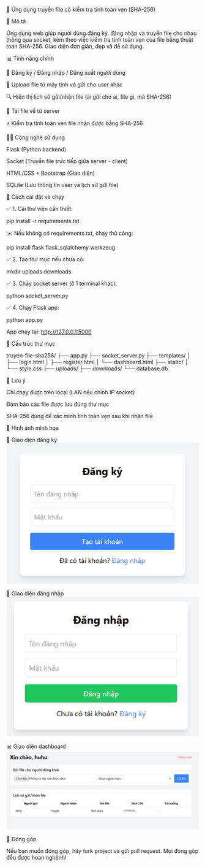 📁 Ứng dụng truyền file có kiểm tra tính toàn vẹn (SHA-256)

🌟 Mô tả

Ứng dụng web giúp người dùng đăng ký, đăng nhập và truyền file cho nhau thông qua socket, kèm theo việc kiểm tra tính toàn vẹn của file bằng thuật toán SHA-256. Giao diện đơn giản, đẹp và dễ sử dụng.

📊 Tính năng chính

🔐 Đăng ký / Đăng nhập / Đăng xuất người dùng

📂 Upload file từ máy tính và gửi cho user khác

🔍 Hiển thị lịch sử gửi/nhận file (ai gửi cho ai, file gì, mã SHA-256)

🚚 Tải file về từ server

⚡ Kiểm tra tính toàn vẹn file nhận được bằng SHA-256

👨‍💻 Công nghệ sử dụng

Flask (Python backend)

Socket (Truyền file trực tiếp giữa server - client)

HTML/CSS + Bootstrap (Giao diện)

SQLite (Lưu thông tin user và lịch sử gửi file)

🚀 Cách cài đặt và chạy

✅ 1. Cài thư viện cần thiết:

pip install -r requirements.txt

✉️ Nếu không có requirements.txt, chạy thủ công:

pip install flask flask_sqlalchemy werkzeug

✅ 2. Tạo thư mục nếu chưa có:

mkdir uploads downloads

✅ 3. Chạy socket server (ở 1 terminal khác):

python socket_server.py

✅ 4. Chạy Flask app:

python app.py

App chạy tại: http://127.0.0.1:5000

🔧 Cấu trúc thư mục

truyen-file-sha256/
├── app.py
├── socket_server.py
├── templates/
│   ├── login.html
│   ├── register.html
│   └── dashboard.html
├── static/
│   └── style.css
├── uploads/
├── downloads/
└── database.db

🚫 Lưu ý

Chỉ chạy được trên local (LAN nếu chỉnh IP socket)

Đảm bảo các file được lưu đúng thư mục

SHA-256 dùng để xác minh tính toàn vẹn sau khi nhận file

📄 Hình ảnh minh họa

🔑 Giao diện đăng ký
![Đăng ký](h1.png)


🔑 Giao diện đăng nhập
![Đăng nhập](h2.png)



📊 Giao diện dashboard
![Dashboard](h3.png)



📢 Đóng góp

Nếu bạn muốn đóng góp, hãy fork project và gửi pull request. Mọi đóng góp đều được hoan nghênh!



